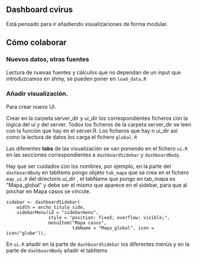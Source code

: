 ## Dashboard cvirus

Está pensado para ir añadiendo visualizaciones de forma modular.

## Cómo colaborar

### Nuevos datos, otras fuentes

Lectura de nuevas fuentes y cálculos que no dependan de un input que introduzcamos
en shiny, se pueden poner en `load_data.R`

### Añadir visualización. 

Para crear nuevo UI. 

Crear en la carpeta server_dir y ui_dir los correspondientes ficheros con la lógica del ui y del server. Todos los ficheros de la carpeta server_dir se leen con la función que hay en el server.R. Los ficheros que hay n ui_dir así como la lectura de datos los carga el fichero `global.R`

Las diferentes **tabs** de las visualización se van poniendo en el fichero `ui.R` en las secciones correspondientes a `dashboardSidebar` y `dashboardBody`. 

Hay que ser cuidados con los nombres, por ejemplo, en la parte del `dashboardBody` en tabItems pongo objeto `tab_mapa` que se crea en el fichero `map_ui.R` del directorio *ui_dir* , el tabName que pongo en tab_mapa es "Mapa_global" y debe ser el mismo que aparece en el sidebar, para que al pinchar en Mapa casos se vincule. 

```
sidebar <- dashboardSidebar(
    width = ancho_titulo_side,
    sidebarMenu(id = "sidebarmenu",
                style = "position: fixed; overflow: visible;",
                menuItem("Mapa casos",
                         tabName = "Mapa_global", icon = icon("globe")),
``` 

En `ui.R` añadir en la parte de `dashboardSidebar` los diferentes menús y en la parte de `dashboardBody` añadir el tabItems 




